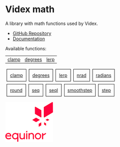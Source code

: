 # Videx math

A library with math functions used by Videx.

- [GitHub Repository](https://github.com/equinor/videx-math)
- [Documentation](https://equinor.github.io/videx-math)

Available functions:

<table style="width:auto">
  <tr>
    <td><a href="https://equinor.github.io/videx-math/global.html#clamp">clamp</a></td>
    <td><a href="https://equinor.github.io/videx-math/global.html#degrees">degrees</a></td>
    <td><a href="https://equinor.github.io/videx-math/global.html#lerp">lerp</a></td>
  </tr>
</table>

<div style="width:400px;display:flex;flex-flow:row wrap;">
  <a style="margin:5px;padding:10px;outline:1px solid black;" href="https://equinor.github.io/videx-math/global.html#clamp">clamp</a>
  <a style="margin:5px;padding:10px;outline:1px solid black;" href="https://equinor.github.io/videx-math/global.html#degrees">degrees</a>
  <a style="margin:5px;padding:10px;outline:1px solid black;" href="https://equinor.github.io/videx-math/global.html#lerp">lerp</a>
  <a style="margin:5px;padding:10px;outline:1px solid black;" href="https://equinor.github.io/videx-math/global.html#nrad">nrad</a>
  <a style="margin:5px;padding:10px;outline:1px solid black;" href="https://equinor.github.io/videx-math/global.html#radians">radians</a>
  <a style="margin:5px;padding:10px;outline:1px solid black;" href="https://equinor.github.io/videx-math/global.html#round">round</a>
  <a style="margin:5px;padding:10px;outline:1px solid black;" href="https://equinor.github.io/videx-math/global.html#seq">seq</a>
  <a style="margin:5px;padding:10px;outline:1px solid black;" href="https://equinor.github.io/videx-math/global.html#seqI">seqI</a>
  <a style="margin:5px;padding:10px;outline:1px solid black;" href="https://equinor.github.io/videx-math/global.html#smoothstep">smoothstep</a>
  <a style="margin:5px;padding:10px;outline:1px solid black;" href="https://equinor.github.io/videx-math/global.html#step">step</a>
</div>

![Equinor Logo](images/equinor-logo.png)
